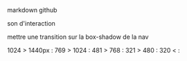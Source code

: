 <!-- !SEO référencement -->

markdown github

<!-- ? -->
son d'interaction

<!-- ? -->
mettre une transition sur la box-shadow de la nav

1024 > 1440px :
769 > 1024 :
481 > 768 :
321 > 480 :
320 < :